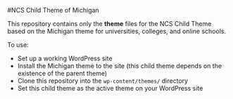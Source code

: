#NCS Child Theme of Michigan

This repository contains only the **theme** files for the NCS Child Theme based on the Michigan theme for universities, colleges, and online schools.

To use:

* Set up a working WordPress site
* Install the Michigan theme to the site (this child theme depends on the existence of the parent theme)
* Clone this repository into the `wp-content/themes/` directory
* Set this child theme as the active theme on your WordPress site

